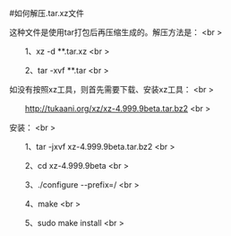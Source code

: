 <!-- --- tag: linux  -->
<!-- --- title: 如何解压.tar.xz文件 -->
#如何解压.tar.xz文件

这种文件是使用tar打包后再压缩生成的。解压方法是： <br \> 

　　1、xz -d **.tar.xz <br \>

　　2、tar -xvf **.tar <br \>

如没有按照xz工具，则首先需要下载、安装xz工具： <br \>

　　http://tukaani.org/xz/xz-4.999.9beta.tar.bz2 <br \>

安装： <br \>

　　1、tar -jxvf xz-4.999.9beta.tar.bz2 <br \>

　　2、cd xz-4.999.9beta <br \>

　　3、./configure --prefix=/ <br \>

　　4、make <br \>

　　5、sudo make install <br \>